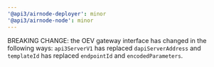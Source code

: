 ```yaml
---
'@api3/airnode-deployer': minor
'@api3/airnode-node': minor
---
```


BREAKING CHANGE: the OEV gateway interface has changed in the following ways: `api3ServerV1` has replaced `dapiServerAddress` and `templateId` has replaced `endpointId` and `encodedParameters`.
